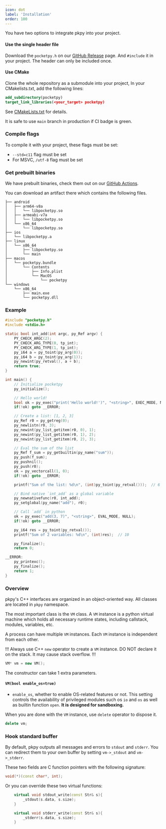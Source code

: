 ```yaml
---
icon: dot
label: 'Installation'
order: 100
---
```


You have two options to integrate pkpy into your project.

#### Use the single header file

Download the `pocketpy.h` on our [GitHub Release](https://github.com/pocketpy/pocketpy/releases) page.
And `#include` it in your project. The header can only be included once.

#### Use CMake

Clone the whole repository as a submodule into your project,
In your CMakelists.txt, add the following lines:

```cmake
add_subdirectory(pocketpy)
target_link_libraries(<your_target> pocketpy)
```

See [CMakeLists.txt](https://github.com/pocketpy/pocketpy/blob/main/CMakeLists.txt) for details.

It is safe to use `main` branch in production if CI badge is green.

### Compile flags

To compile it with your project, these flags must be set:

+ `--std=c11` flag must be set
+ For MSVC, `/utf-8` flag must be set

### Get prebuilt binaries

We have prebuilt binaries,
check them out on our [GitHub Actions](https://github.com/pocketpy/pocketpy/actions/workflows/main.yml).

You can download an artifact there which contains the following files.

```
├── android
│   ├── arm64-v8a
│   │   └── libpocketpy.so
│   ├── armeabi-v7a
│   │   └── libpocketpy.so
│   └── x86_64
│       └── libpocketpy.so
├── ios
│   └── libpocketpy.a
├── linux
│   └── x86_64
│       ├── libpocketpy.so
│       └── main
├── macos
│   └── pocketpy.bundle
│       └── Contents
│           ├── Info.plist
│           └── MacOS
│               └── pocketpy
└── windows
    └── x86_64
        ├── main.exe
        └── pocketpy.dll
```

### Example

```c
#include "pocketpy.h"
#include <stdio.h>

static bool int_add(int argc, py_Ref argv) {
    PY_CHECK_ARGC(2);
    PY_CHECK_ARG_TYPE(0, tp_int);
    PY_CHECK_ARG_TYPE(1, tp_int);
    py_i64 a = py_toint(py_arg(0));
    py_i64 b = py_toint(py_arg(1));
    py_newint(py_retval(), a + b);
    return true;
}

int main() {
    // Initialize pocketpy
    py_initialize();

    // Hello world!
    bool ok = py_exec("print('Hello world!')", "<string>", EXEC_MODE, NULL);
    if(!ok) goto __ERROR;

    // Create a list: [1, 2, 3]
    py_Ref r0 = py_getreg(0);
    py_newlistn(r0, 3);
    py_newint(py_list_getitem(r0, 0), 1);
    py_newint(py_list_getitem(r0, 1), 2);
    py_newint(py_list_getitem(r0, 2), 3);

    // Eval the sum of the list
    py_Ref f_sum = py_getbuiltin(py_name("sum"));
    py_push(f_sum);
    py_pushnil();
    py_push(r0);
    ok = py_vectorcall(1, 0);
    if(!ok) goto __ERROR;

    printf("Sum of the list: %d\n", (int)py_toint(py_retval()));  // 6

    // Bind native `int_add` as a global variable
    py_newnativefunc(r0, int_add);
    py_setglobal(py_name("add"), r0);

    // Call `add` in python
    ok = py_exec("add(3, 7)", "<string>", EVAL_MODE, NULL);
    if(!ok) goto __ERROR;

    py_i64 res = py_toint(py_retval());
    printf("Sum of 2 variables: %d\n", (int)res);  // 10

    py_finalize();
    return 0;

__ERROR:
    py_printexc();
    py_finalize();
    return 1;
}
```

### Overview

pkpy's C++ interfaces are organized in an object-oriented way.
All classes are located in `pkpy` namespace.

The most important class is the `VM` class. A `VM` instance is a python virtual machine which holds all necessary runtime states, including callstack, modules, variables, etc.

A process can have multiple `VM` instances. Each `VM` instance is independent from each other.

!!!
Always use C++ `new` operator to create a `VM` instance.
DO NOT declare it on the stack. It may cause stack overflow.
!!!

```cpp
VM* vm = new VM();
```

The constructor can take 1 extra parameters.

#### `VM(bool enable_os=true)`

+ `enable_os`, whether to enable OS-related features or not. This setting controls the availability of privileged modules such os `io` and `os` as well as builtin function `open`. **It is designed for sandboxing.**

When you are done with the `VM` instance, use `delete` operator to dispose it.

```cpp
delete vm;
```

### Hook standard buffer

By default, pkpy outputs all messages and errors to `stdout` and `stderr`.
You can redirect them to your own buffer by setting `vm->_stdout` and `vm->_stderr`.

These two fields are C function pointers with the following signature:

```cpp
void(*)(const char*, int);
```

Or you can override these two virtual functions:
```cpp
    virtual void stdout_write(const Str& s){
        _stdout(s.data, s.size);
    }

    virtual void stderr_write(const Str& s){
        _stderr(s.data, s.size);
    }
```